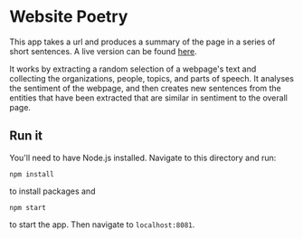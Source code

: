 # Website Poetry 

This app takes a url and produces a summary of the page in a series of short sentences. A live version can be found [here](http://summarize-this.us-east-1.elasticbeanstalk.com/).

It works by extracting a random selection of a webpage's text and collecting the organizations, people, topics, and parts of speech. It analyses the sentiment of the webpage, and then creates new sentences from the entities that have been extracted that are similar in sentiment to the overall page.   

## Run it

You'll need to have Node.js installed. Navigate to this directory and run:

```shell
npm install

```
to install packages and 

```shell
npm start

```
to start the app. Then navigate to `localhost:8081`. 

